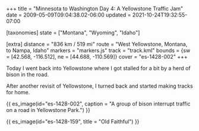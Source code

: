 +++
title = "Minnesota to Washington Day 4: A Yellowstone Traffic Jam"
date = 2009-05-09T09:04:38.02-06:00
updated = 2021-10-24T19:32:55-07:00

[taxonomies]
state = ["Montana", "Wyoming", "Idaho"]

[extra]
distance = "836 km / 519 mi"
route = "West Yellowstone, Montana, to Nampa, Idaho"
markers = "markers.js"
track = "track.kml"
bounds = {sw = [42.568, -116.512], ne = [44.688, -110.569]}
cover = "es-1428-002"
+++

Today I went back into Yellowstone where I got stalled for a bit by a herd of bison in the road.

<!-- more -->

After another revisit of Yellowstone, I turned back and started making tracks for home.

{{ es_image(id="es-1428-002", caption = "A group of bison interrupt traffic on a road in Yellowstone Park.") }}

{{ es_image(id="es-1428-159", title = "Old Faithful") }}
